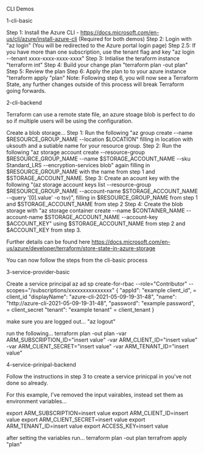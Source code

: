 CLI Demos

1-cli-basic 

Step 1: Install the Azure CLI - https://docs.microsoft.com/en-us/cli/azure/install-azure-cli (Required for both demos)
Step 2: Login with "az login" (You will be redirected to the Azure portal login page)
Step 2.5: If you have more than one subscription, use the tenant flag and key "az login --tenant xxxx-xxxx-xxxx-xxxx"
Step 3: Intialise the teraform instance "terraform int"
Step 4: Build your change plan "terraform plan -out plan"
Step 5: Review the plan
Step 6: Apply the plan to to your azure instance "terraform apply "plan"
Note: Following step 6, you will now see a Terraform State, any further changes outside of this process will break Terraform going forwards.

2-cli-backend

Terraform can use a remote state file, an azure stoage blob is perfect to do so if multiple users will be using the configuration.

Create a blob storage...
Step 1: Run the following "az group create --name $RESOURCE_GROUP_NAME --location $LOCATION" filling in location with uksouth and a sutiable name for your resource group.
Step 2: Run the following "az storage account create --resource-group $RESOURCE_GROUP_NAME --name $STORAGE_ACCOUNT_NAME --sku Standard_LRS --encryption-services blob" again filling in $RESOURCE_GROUP_NAME with the name from step 1 and $STORAGE_ACCOUNT_NAME.
Step 3: Create an acount key with the following "(az storage account keys list --resource-group $RESOURCE_GROUP_NAME --account-name $STORAGE_ACCOUNT_NAME --query '[0].value' -o tsv)", filling in $RESOURCE_GROUP_NAME from step 1 and $STORAGE_ACCOUNT_NAME from step 2
Step 4: Create the blob storage with "az storage container create --name $CONTAINER_NAME --account-name $STORAGE_ACCOUNT_NAME --account-key $ACCOUNT_KEY" using $STORAGE_ACCOUNT_NAME from step 2 and $ACCOUNT_KEY from step 3.

Further details can be found here https://docs.microsoft.com/en-us/azure/developer/terraform/store-state-in-azure-storage

You can now follow the steps from the cli-basic process

3-service-provider-basic

Create a service principal
az ad sp create-for-rbac --role="Contributor" --scopes="/subscriptions/xxxxxxxxxxxxxxx"
{
  "appId": "example client_id", = client_id
  "displayName": "azure-cli-2021-05-09-19-31-48", 
  "name": "http://azure-cli-2021-05-09-19-31-48",
  "password": "example password", = client_secret
  "tenant": "example tenant"  = client_tenant
}

make sure you are logged out... "az logout"

run the following... 
terraform plan -out plan -var ARM_SUBSCRIPTION_ID="insert value" -var ARM_CLIENT_ID="insert value" -var ARM_CLIENT_SECRET="insert value" -var ARM_TENANT_ID="insert value"


4-service-prinipal-backend

Follow the instructions in step 3 to create a service prinicpal in you've not done so already.

For this example, I've removed the input vairables, instead set them as environment variables...

export ARM_SUBSCRIPTION=insert value
export ARM_CLIENT_ID=insert value
export ARM_CLIENT_SECRET=insert value
export ARM_TENANT_ID=insert value
export ACCESS_KEY=insert value

after setting the variables run... 
terraform plan -out plan
terrafrom apply "plan"